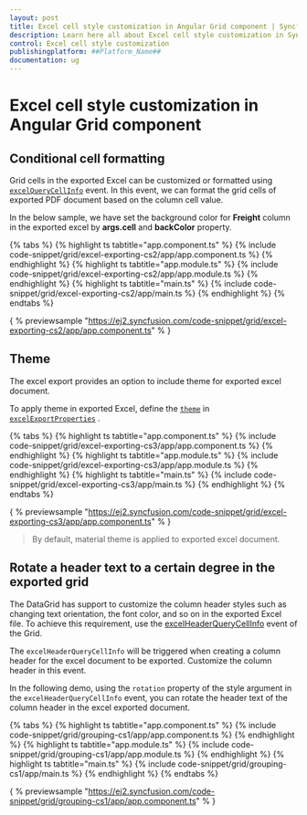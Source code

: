 ```yaml
---
layout: post
title: Excel cell style customization in Angular Grid component | Syncfusion
description: Learn here all about Excel cell style customization in Syncfusion ##Platform_Name## Grid component of Syncfusion Essential JS 2 and more.
control: Excel cell style customization 
publishingplatform: ##Platform_Name##
documentation: ug
---
```


# Excel cell style customization in Angular Grid component

## Conditional cell formatting

Grid cells in the exported Excel can be customized or formatted using [`excelQueryCellInfo`](../../api/grid/excelQueryCellInfoEventArgs) event. In this event, we can format the grid cells of exported PDF document based on the column cell value.

In the below sample, we have set the background color for **Freight** column in the exported excel by **args.cell** and **backColor** property.

{% tabs %}
{% highlight ts tabtitle="app.component.ts" %}
{% include code-snippet/grid/excel-exporting-cs2/app/app.component.ts %}
{% endhighlight %}
{% highlight ts tabtitle="app.module.ts" %}
{% include code-snippet/grid/excel-exporting-cs2/app/app.module.ts %}
{% endhighlight %}
{% highlight ts tabtitle="main.ts" %}
{% include code-snippet/grid/excel-exporting-cs2/app/main.ts %}
{% endhighlight %}
{% endtabs %}
  
{ % previewsample "https://ej2.syncfusion.com/code-snippet/grid/excel-exporting-cs2/app/app.component.ts" % }

## Theme

The excel export provides an option to include theme for exported excel document.

To apply theme in exported Excel, define the [`theme`](../../api/grid/excelExportProperties/#theme) in [`excelExportProperties`](../../api/grid/excelExportProperties/) .

{% tabs %}
{% highlight ts tabtitle="app.component.ts" %}
{% include code-snippet/grid/excel-exporting-cs3/app/app.component.ts %}
{% endhighlight %}
{% highlight ts tabtitle="app.module.ts" %}
{% include code-snippet/grid/excel-exporting-cs3/app/app.module.ts %}
{% endhighlight %}
{% highlight ts tabtitle="main.ts" %}
{% include code-snippet/grid/excel-exporting-cs3/app/main.ts %}
{% endhighlight %}
{% endtabs %}
  
{ % previewsample "https://ej2.syncfusion.com/code-snippet/grid/excel-exporting-cs3/app/app.component.ts" % }

>By default, material theme is applied to exported excel document.

## Rotate a header text to a certain degree in the exported grid

The DataGrid has support to customize the column header styles such as changing text orientation, the font color, and so on in the exported Excel file. To achieve this requirement, use the [excelHeaderQueryCellInfo](../../api/grid#excelheaderquerycellinfo) event of the Grid.

The `excelHeaderQueryCellInfo` will be triggered when creating a column header for the excel document to be exported. Customize the column header in this event.

In the following demo, using the `rotation` property of the style argument in the `excelHeaderQueryCellInfo` event, you can rotate the header text of the column header in the excel exported document.

{% tabs %}
{% highlight ts tabtitle="app.component.ts" %}
{% include code-snippet/grid/grouping-cs1/app/app.component.ts %}
{% endhighlight %}
{% highlight ts tabtitle="app.module.ts" %}
{% include code-snippet/grid/grouping-cs1/app/app.module.ts %}
{% endhighlight %}
{% highlight ts tabtitle="main.ts" %}
{% include code-snippet/grid/grouping-cs1/app/main.ts %}
{% endhighlight %}
{% endtabs %}
  
{ % previewsample "https://ej2.syncfusion.com/code-snippet/grid/grouping-cs1/app/app.component.ts" % }
